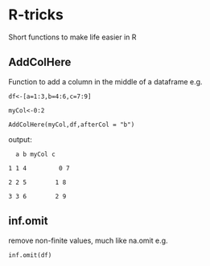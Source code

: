 # R-tricks
Short functions to make life easier in R


## AddColHere
Function to add a column in the middle of a dataframe 
e.g.

`df<-[a=1:3,b=4:6,c=7:9]`

`myCol<-0:2`

`AddColHere(myCol,df,afterCol = "b")`

output:

`  a b myCol c`

`1 1 4         0 7`

`2 2 5        1 8`

`3 3 6        2 9`

## inf.omit
remove non-finite values, much like na.omit
e.g.


`inf.omit(df)`
